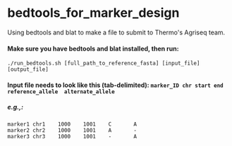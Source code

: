 # bedtools_for_marker_design
Using bedtools and blat to make a file to submit to Thermo's Agriseq team.

#### Make sure you have bedtools and blat installed, then run:
`./run_bedtools.sh [full_path_to_reference_fasta] [input_file] [output_file]`

#### Input file needs to look like this (tab-delimited): `marker_ID chr start end reference_allele  alternate_allele`
##### e.g.,:
```
marker1 chr1    1000    1001    C       A
marker2 chr2    1000    1001    A       -
marker3 chr3    1000    1001    -       A
```
